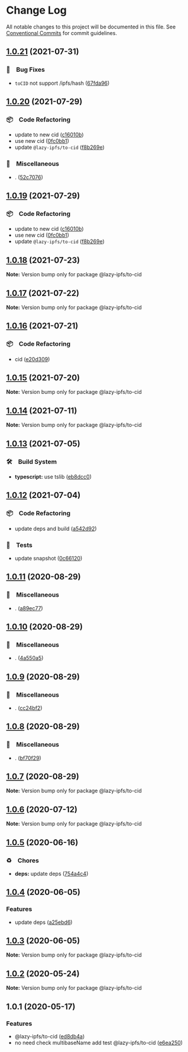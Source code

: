 # Change Log

All notable changes to this project will be documented in this file.
See [Conventional Commits](https://conventionalcommits.org) for commit guidelines.

## [1.0.21](https://github.com/bluelovers/ws-ipfs/compare/@lazy-ipfs/to-cid@1.0.20...@lazy-ipfs/to-cid@1.0.21) (2021-07-31)


### 🐛　Bug Fixes

* `toCID` not support /ipfs/hash ([67fda96](https://github.com/bluelovers/ws-ipfs/commit/67fda9690bd1dc695d6e6d3afc71834b60d81874))





## [1.0.20](https://github.com/bluelovers/ws-ipfs/compare/@lazy-ipfs/to-cid@1.0.18...@lazy-ipfs/to-cid@1.0.20) (2021-07-29)


### 📦　Code Refactoring

* update to new cid ([c16010b](https://github.com/bluelovers/ws-ipfs/commit/c16010b0bbad64b8097f1f21c85e3ed2a1f81e99))
* use new cid ([0fc0bb1](https://github.com/bluelovers/ws-ipfs/commit/0fc0bb14e09b80adcea3d059dd3edc7aaca71a6c))
* update `@lazy-ipfs/to-cid` ([f8b269e](https://github.com/bluelovers/ws-ipfs/commit/f8b269e0a0280d3a2f1b4cd5a1887ee7c014c8c3))


### 🔖　Miscellaneous

* . ([52c7076](https://github.com/bluelovers/ws-ipfs/commit/52c70765e0e1ca76e00e16cbcc289da34ee7db2a))





## [1.0.19](https://github.com/bluelovers/ws-ipfs/compare/@lazy-ipfs/to-cid@1.0.18...@lazy-ipfs/to-cid@1.0.19) (2021-07-29)


### 📦　Code Refactoring

* update to new cid ([c16010b](https://github.com/bluelovers/ws-ipfs/commit/c16010b0bbad64b8097f1f21c85e3ed2a1f81e99))
* use new cid ([0fc0bb1](https://github.com/bluelovers/ws-ipfs/commit/0fc0bb14e09b80adcea3d059dd3edc7aaca71a6c))
* update `@lazy-ipfs/to-cid` ([f8b269e](https://github.com/bluelovers/ws-ipfs/commit/f8b269e0a0280d3a2f1b4cd5a1887ee7c014c8c3))





## [1.0.18](https://github.com/bluelovers/ws-ipfs/compare/@lazy-ipfs/to-cid@1.0.17...@lazy-ipfs/to-cid@1.0.18) (2021-07-23)

**Note:** Version bump only for package @lazy-ipfs/to-cid





## [1.0.17](https://github.com/bluelovers/ws-ipfs/compare/@lazy-ipfs/to-cid@1.0.16...@lazy-ipfs/to-cid@1.0.17) (2021-07-22)

**Note:** Version bump only for package @lazy-ipfs/to-cid





## [1.0.16](https://github.com/bluelovers/ws-ipfs/compare/@lazy-ipfs/to-cid@1.0.15...@lazy-ipfs/to-cid@1.0.16) (2021-07-21)


### 📦　Code Refactoring

* cid ([e20d309](https://github.com/bluelovers/ws-ipfs/commit/e20d309716b4d4a2473725319e9a2172ee811415))





## [1.0.15](https://github.com/bluelovers/ws-ipfs/compare/@lazy-ipfs/to-cid@1.0.14...@lazy-ipfs/to-cid@1.0.15) (2021-07-20)

**Note:** Version bump only for package @lazy-ipfs/to-cid





## [1.0.14](https://github.com/bluelovers/ws-ipfs/compare/@lazy-ipfs/to-cid@1.0.13...@lazy-ipfs/to-cid@1.0.14) (2021-07-11)

**Note:** Version bump only for package @lazy-ipfs/to-cid





## [1.0.13](https://github.com/bluelovers/ws-ipfs/compare/@lazy-ipfs/to-cid@1.0.12...@lazy-ipfs/to-cid@1.0.13) (2021-07-05)


### 🛠　Build System

* **typescript:** use tslib ([eb8dcc0](https://github.com/bluelovers/ws-ipfs/commit/eb8dcc03d5033b358cc14ba9ff51e35c1c547c22))





## [1.0.12](https://github.com/bluelovers/ws-ipfs/compare/@lazy-ipfs/to-cid@1.0.11...@lazy-ipfs/to-cid@1.0.12) (2021-07-04)


### 📦　Code Refactoring

* update deps and build ([a542d92](https://github.com/bluelovers/ws-ipfs/commit/a542d92420faef55f6879fedc07d563f21db03a7))


### 🚨　Tests

* update snapshot ([0c66120](https://github.com/bluelovers/ws-ipfs/commit/0c661208644a2b51ed902c814854810c47c6fad2))





## [1.0.11](https://github.com/bluelovers/ws-ipfs/compare/@lazy-ipfs/to-cid@1.0.10...@lazy-ipfs/to-cid@1.0.11) (2020-08-29)


### 🔖　Miscellaneous

* . ([a89ec77](https://github.com/bluelovers/ws-ipfs/commit/a89ec77c79a26768acfede82c769a6a792eee25b))





## [1.0.10](https://github.com/bluelovers/ws-ipfs/compare/@lazy-ipfs/to-cid@1.0.9...@lazy-ipfs/to-cid@1.0.10) (2020-08-29)


### 🔖　Miscellaneous

* . ([4a550a5](https://github.com/bluelovers/ws-ipfs/commit/4a550a55ccd04d245d5935914d091a879986a8f2))





## [1.0.9](https://github.com/bluelovers/ws-ipfs/compare/@lazy-ipfs/to-cid@1.0.8...@lazy-ipfs/to-cid@1.0.9) (2020-08-29)


### 🔖　Miscellaneous

* . ([cc24bf2](https://github.com/bluelovers/ws-ipfs/commit/cc24bf22e5f25f217df7c54b8671a476e5da575d))





## [1.0.8](https://github.com/bluelovers/ws-ipfs/compare/@lazy-ipfs/to-cid@1.0.7...@lazy-ipfs/to-cid@1.0.8) (2020-08-29)


### 🔖　Miscellaneous

* . ([bf70f29](https://github.com/bluelovers/ws-ipfs/commit/bf70f298426c11645d5343255656fa72e0cae844))





## [1.0.7](https://github.com/bluelovers/ws-ipfs/compare/@lazy-ipfs/to-cid@1.0.6...@lazy-ipfs/to-cid@1.0.7) (2020-08-29)

**Note:** Version bump only for package @lazy-ipfs/to-cid





## [1.0.6](https://github.com/bluelovers/ws-ipfs/compare/@lazy-ipfs/to-cid@1.0.5...@lazy-ipfs/to-cid@1.0.6) (2020-07-12)

**Note:** Version bump only for package @lazy-ipfs/to-cid





## [1.0.5](https://github.com/bluelovers/ws-ipfs/compare/@lazy-ipfs/to-cid@1.0.4...@lazy-ipfs/to-cid@1.0.5) (2020-06-16)


### ♻️　Chores

* **deps:**  update deps ([754a4c4](https://github.com/bluelovers/ws-ipfs/commit/754a4c4a714d3d256500b319473ce610f876b442))





## [1.0.4](https://github.com/bluelovers/ws-ipfs/compare/@lazy-ipfs/to-cid@1.0.3...@lazy-ipfs/to-cid@1.0.4) (2020-06-05)


### Features

* update deps ([a25ebd6](https://github.com/bluelovers/ws-ipfs/commit/a25ebd688ccfd54f164b3ff89cf6cdb2e7f6e478))





## [1.0.3](https://github.com/bluelovers/ws-ipfs/compare/@lazy-ipfs/to-cid@1.0.2...@lazy-ipfs/to-cid@1.0.3) (2020-06-05)

**Note:** Version bump only for package @lazy-ipfs/to-cid





## [1.0.2](https://github.com/bluelovers/ws-ipfs/compare/@lazy-ipfs/to-cid@1.0.1...@lazy-ipfs/to-cid@1.0.2) (2020-05-24)

**Note:** Version bump only for package @lazy-ipfs/to-cid





## 1.0.1 (2020-05-17)


### Features

* @lazy-ipfs/to-cid ([ed8db4a](https://github.com/bluelovers/ws-ipfs/commit/ed8db4abbd46c4c13878223980fd3794dcc882a5))
* no need check multibaseName add test @lazy-ipfs/to-cid ([e6ea250](https://github.com/bluelovers/ws-ipfs/commit/e6ea250cad011f1c0aaf1558df2201e6723d291e))
